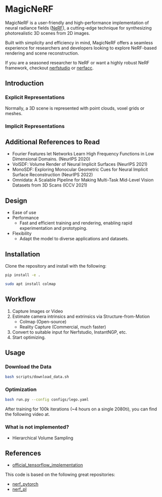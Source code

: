 # MagicNeRF

MagicNeRF is a user-friendly and high-performance implementation of neural radiance fields ([NeRF](http://www.matthewtancik.com/nerf)), a cutting-edge technique for synthesizing photorealistic 3D scenes from 2D images.

Built with simplicity and efficiency in mind, MagicNeRF offers a seamless experience for researchers and developers looking to explore NeRF-based rendering and scene reconstruction.

If you are a seasoned researcher to NeRF or want a highly robust NeRF framework, checkout [nerfstudio](https://github.com/nerfstudio-project/nerfstudio) or [nerfacc](https://github.com/nerfstudio-project/nerfacc).

## Introduction

### Explicit Representations
Normally, a 3D scene is represented with point clouds, voxel grids or meshes.

### Implicit Representations


## Additional References to Read

* Fourier Features let Networks Learn High Frequency Functions in Low Dimensional Domains. (NeurIPS 2020)
* VolSDF: Volume Render of Neural Implicit Surfaces (NeurIPS 2021)
* MonoSDF: Exploring Monocular Geometric Cues for Neural Implicit Surface Reconstruction (NeurIPS 2022)
* Omnidata: A Scalable Pipeline for Making Multi-Task Mid-Level Vision Datasets from 3D Scans (ICCV 2021)

## Design

* Ease of use
* Performance
    * Fast and efficient training and rendering, enabling rapid experimentation and prototyping.
* Flexibility
    * Adapt the model to diverse applications and datasets.

## Installation

Clone the repository and install with the following:

```bash
pip install -e .
```

```bash
sudo apt install colmap
```


<!-- ```bash
sudo apt-get install \
    git \
    cmake \
    build-essential \
    libboost-program-options-dev \
    libboost-filesystem-dev \
    libboost-graph-dev \
    libboost-regex-dev \
    libboost-system-dev \
    libboost-test-dev \
    libeigen3-dev \
    libsuitesparse-dev \
    libfreeimage-dev \
    libgoogle-glog-dev \
    libgflags-dev \
    libglew-dev \
    qtbase5-dev \
    libqt5opengl5-dev \
    libcgal-dev \
    libcgal-qt5-dev \
    libatlas-base-dev \
    libsuitesparse-dev \
    libflann-dev \
    libsqlite3-dev \
    libmetis-dev \
```

Install Ceres-solver

```bash
git clone https://ceres-solver.googlesource.com/ceres-solver
cd ceres-solver
git checkout $(git describe --tags) # Checkout the latest release
mkdir build
cd build
cmake .. -DBUILD_TESTING=OFF -DBUILD_EXAMPLES=OFF
make
sudo make install
```

Install ColMap

```bash
git clone https://github.com/colmap/colmap
cd colmap
git checkout dev
mkdir build
cd build
cmake .. -DCMAKE_CUDA_ARCHITECTURES=native
make
sudo make install
CC=/usr/bin/gcc-6 CXX=/usr/bin/g++-6 cmake ..
``` -->

## Workflow

1. Capture Images or Video
2. Estimate camera intrinsics and extrinsics via Structure-from-Motion
    * Colmap (Open-source)
    * Reality Capture (Commercial, much faster)
3. Convert to suitable input for Nerfstudio, InstantNGP, etc.
4. Start optimizing.

## Usage

### Download the Data

```bash
bash scripts/download_data.sh
```

### Optimization

```bash
bash run.py --config configs/lego.yaml
```

After training for 100k iterations (~4 hours on a single 2080ti), you can find the following video at.


### What is not implemented?

* Hierarchical Volume Sampling



## References
* [official_tensorflow_implementation](https://github.com/bmild/nerf)

This code is based on the following great repositories:
* [nerf_pytorch](https://github.com/yenchenlin/nerf-pytorch)
* [nerf_pl](https://github.com/kwea123/nerf_pl)

